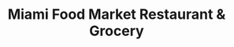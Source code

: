 ---
title: "Miami Food Market Restaurant & Grocery"
url: /louisville/miami-food-market-restaurant-und-grocery/
shop: Lebensmittel
---